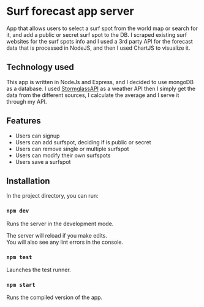 # Surf forecast app server

App that allows users to select a surf spot from the world map or search for it,
and add a public or secret surf spot to the DB. I scraped existing surf websites for the surf spots info
and I used a 3rd party API for the forecast data that is processed in NodeJS, and then I used ChartJS to visualize it. 

## Technology used

This app is written in NodeJs and Express, and I decided to use mongoDB as a database.
I used [StormglassAPI](https://stormglass.io) as a weather API then I simply get the data from the different sources, 
I calculate the average and I serve it through my API.

## Features

- Users can signup 
- Users can add surfspot, deciding if is public or secret
- Users can remove single or multiple surfspot
- Users can modify their own surfspots
- Users save a surfspot

## Installation

In the project directory, you can run:

### `npm dev`

Runs the server in the development mode.<br />

The server will reload if you make edits.<br />
You will also see any lint errors in the console.

### `npm test`

Launches the test runner.<br />

### `npm start`

Runs the compiled version of the app.<br />
